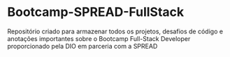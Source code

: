 # Bootcamp-SPREAD-FullStack

Repositório criado para armazenar todos os projetos, desafios de código e anotações importantes sobre o Bootcamp Full-Stack Developer proporcionado pela DIO em parceria com a SPREAD
